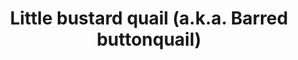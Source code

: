 ---
layout: bird
title: Little bustard quail (a.k.a. Barred buttonquail)
image-url: ../assets/birds/images/little-bustard-quail.jpg
image-credit: Wikimedia Commons (by &rarr; Dr. K.V. Gururaja)
image-source-url: "http://en.wikipedia.org/wiki/File:Barred_buttonquail_Nandihills_18July2006bngbirds.jpg"
common-name: Little bustard quail (a.k.a Barred buttonquail)
latin-name: Turnix suscitator
info-url: "http://en.wikipedia.org/wiki/Barred_Buttonquail"
---